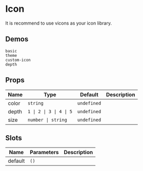 # Icon

It is recommend to use <n-a href="https://vicons.vercel.app/">vicons</n-a> as your icon library.

## Demos

```demo
basic
theme
custom-icon
depth
```

## Props

| Name  | Type                    | Default     | Description |
| ----- | ----------------------- | ----------- | ----------- |
| color | `string`                | `undefined` |             |
| depth | `1 \| 2 \| 3 \| 4 \| 5` | `undefined` |             |
| size  | `number \| string`      | `undefined` |             |

## Slots

| Name    | Parameters | Description |
| ------- | ---------- | ----------- |
| default | `()`       |             |
